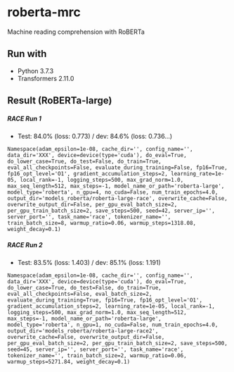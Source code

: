 # roberta-mrc
Machine reading comprehension with RoBERTa

## Run with

- Python 3.7.3
- Transformers 2.11.0

## Result (RoBERTa-large)

##### RACE Run 1
- Test: 84.0% (loss: 0.773) / dev: 84.6% (loss: 0.736...)

```
Namespace(adam_epsilon=1e-08, cache_dir='', config_name='', data_dir='XXX', device=device(type='cuda'), do_eval=True, do_lower_case=True, do_test=False, do_train=True, eval_all_checkpoints=False, evaluate_during_training=False, fp16=True, fp16_opt_level='O1', gradient_accumulation_steps=2, learning_rate=1e-05, local_rank=-1, logging_steps=500, max_grad_norm=1.0, max_seq_length=512, max_steps=-1, model_name_or_path='roberta-large', model_type='roberta', n_gpu=4, no_cuda=False, num_train_epochs=4.0, output_dir='models_roberta/roberta-large-race', overwrite_cache=False, overwrite_output_dir=False, per_gpu_eval_batch_size=2, per_gpu_train_batch_size=2, save_steps=500, seed=42, server_ip='', server_port='', task_name='race', tokenizer_name='', train_batch_size=8, warmup_ratio=0.06, warmup_steps=1318.08, weight_decay=0.1)
```

##### RACE Run 2

- Test: 83.5% (loss: 1.403) / dev: 85.1% (loss: 1.191)

```
Namespace(adam_epsilon=1e-08, cache_dir='', config_name='', data_dir='XXX', device=device(type='cuda'), do_eval=True, do_lower_case=True, do_test=False, do_train=True, eval_all_checkpoints=False, eval_batch_size=2, evaluate_during_training=True, fp16=True, fp16_opt_level='O1', gradient_accumulation_steps=2, learning_rate=1e-05, local_rank=-1, logging_steps=500, max_grad_norm=1.0, max_seq_length=512, max_steps=-1, model_name_or_path='roberta-large', model_type='roberta', n_gpu=1, no_cuda=False, num_train_epochs=4.0, output_dir='models_roberta/roberta-large-race2', overwrite_cache=False, overwrite_output_dir=False, per_gpu_eval_batch_size=2, per_gpu_train_batch_size=2, save_steps=500, seed=45, server_ip='', server_port='', task_name='race', tokenizer_name='', train_batch_size=2, warmup_ratio=0.06, warmup_steps=5271.84, weight_decay=0.1)
```